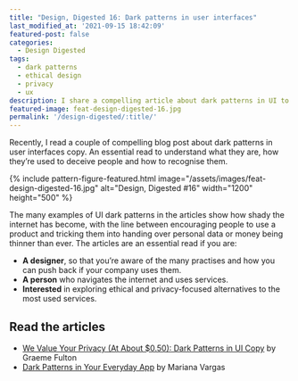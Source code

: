 ```yaml
---
title: "Design, Digested 16: Dark patterns in user interfaces"
last_modified_at: '2021-09-15 18:42:09'
featured-post: false
categories:
  - Design Digested
tags:
  - dark patterns
  - ethical design
  - privacy
  - ux
description: I share a compelling article about dark patterns in UI to help you recognise them.
featured-image: feat-design-digested-16.jpg
permalink: '/design-digested/:title/'
---
```

<p class="lead">Recently, I read a couple of compelling blog post about dark patterns in user interfaces copy. An essential read to understand what they are, how they’re used to deceive people and how to recognise them.</p>

<!--more-->

{% include pattern-figure-featured.html image="/assets/images/feat-design-digested-16.jpg" alt="Design, Digested #16" width="1200" height="500" %}

The many examples of UI dark patterns in the articles show how shady the internet has become, with the line between encouraging people to use a product and tricking them into handing over personal data or money being thinner than ever. The articles are an essential read if you are:

<ul class="smd-ul">
<li><strong>A designer</strong>, so that you’re aware of the many practises and how you can push back if your company uses them.</li>
<li><strong>A person</strong> who navigates the internet and uses services.</li>
<li><strong>Interested</strong> in exploring ethical and privacy-focused alternatives to the most used services.</li>
</ul>

## Read the articles

<ul class="smd-ul">
<li><a href="https://prototypr.io/post/we-value-your-privacy-at-about-0-50-dark-patterns-in-ui-copy/">We Value Your Privacy (At About $0.50): Dark Patterns in UI Copy</a> by Graeme Fulton</li>
<li><a href="https://uxplanet.org/dark-design-patterns-in-your-everyday-apps-3627e439a8a1">Dark Patterns in Your Everyday App</a> by Mariana Vargas</li>
</ul>